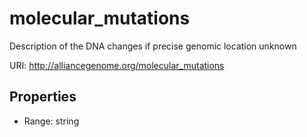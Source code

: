 # molecular_mutations

Description of the DNA changes if precise genomic location unknown

URI: http://alliancegenome.org/molecular_mutations



<!-- no inheritance hierarchy -->


## Properties

 * Range: string


